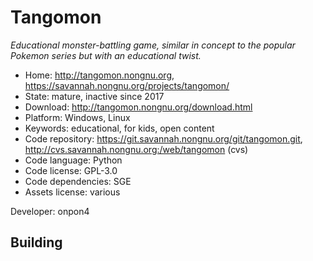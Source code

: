 # Tangomon

_Educational monster-battling game, similar in concept to the popular Pokemon series but with an educational twist._

- Home: http://tangomon.nongnu.org, https://savannah.nongnu.org/projects/tangomon/
- State: mature, inactive since 2017
- Download: http://tangomon.nongnu.org/download.html
- Platform: Windows, Linux
- Keywords: educational, for kids, open content
- Code repository: https://git.savannah.nongnu.org/git/tangomon.git, http://cvs.savannah.nongnu.org:/web/tangomon (cvs)
- Code language: Python
- Code license: GPL-3.0
- Code dependencies: SGE
- Assets license: various

Developer: onpon4

## Building
